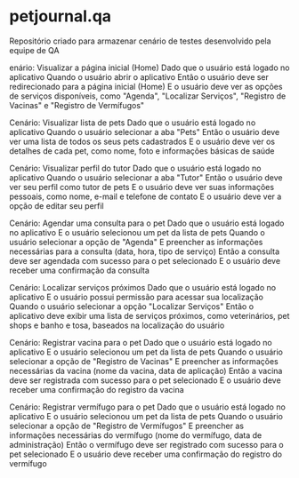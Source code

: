 # petjournal.qa
Repositório criado para armazenar cenário de testes desenvolvido pela equipe de QA

enário: Visualizar a página inicial (Home)
Dado que o usuário está logado no aplicativo
Quando o usuário abrir o aplicativo
Então o usuário deve ser redirecionado para a página inicial (Home)
E o usuário deve ver as opções de serviços disponíveis, como "Agenda", "Localizar Serviços", "Registro de Vacinas" e "Registro de Vermífugos"

Cenário: Visualizar lista de pets
Dado que o usuário está logado no aplicativo
Quando o usuário selecionar a aba "Pets"
Então o usuário deve ver uma lista de todos os seus pets cadastrados
E o usuário deve ver os detalhes de cada pet, como nome, foto e informações básicas de saúde

Cenário: Visualizar perfil do tutor
Dado que o usuário está logado no aplicativo
Quando o usuário selecionar a aba "Tutor"
Então o usuário deve ver seu perfil como tutor de pets
E o usuário deve ver suas informações pessoais, como nome, e-mail e telefone de contato
E o usuário deve ver a opção de editar seu perfil

Cenário: Agendar uma consulta para o pet
Dado que o usuário está logado no aplicativo
E o usuário selecionou um pet da lista de pets
Quando o usuário selecionar a opção de "Agenda"
E preencher as informações necessárias para a consulta (data, hora, tipo de serviço)
Então a consulta deve ser agendada com sucesso para o pet selecionado
E o usuário deve receber uma confirmação da consulta

Cenário: Localizar serviços próximos
Dado que o usuário está logado no aplicativo
E o usuário possui permissão para acessar sua localização
Quando o usuário selecionar a opção "Localizar Serviços"
Então o aplicativo deve exibir uma lista de serviços próximos, como veterinários, pet shops e banho e tosa, baseados na localização do usuário

Cenário: Registrar vacina para o pet
Dado que o usuário está logado no aplicativo
E o usuário selecionou um pet da lista de pets
Quando o usuário selecionar a opção de "Registro de Vacinas"
E preencher as informações necessárias da vacina (nome da vacina, data de aplicação)
Então a vacina deve ser registrada com sucesso para o pet selecionado
E o usuário deve receber uma confirmação do registro da vacina

Cenário: Registrar vermífugo para o pet
Dado que o usuário está logado no aplicativo
E o usuário selecionou um pet da lista de pets
Quando o usuário selecionar a opção de "Registro de Vermífugos"
E preencher as informações necessárias do vermífugo (nome do vermífugo, data de administração)
Então o vermífugo deve ser registrado com sucesso para o pet selecionado
E o usuário deve receber uma confirmação do registro do vermífugo
